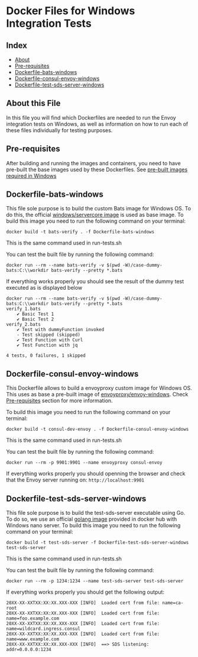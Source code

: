 # Docker Files for Windows Integration Tests

## Index

- [About](#about-this-file)
- [Pre-requisites](#pre-requisites)
- [Dockerfile-bats-windows](#dockerfile-bats-windows)
- [Dockerfile-consul-envoy-windows](#dockerfile-consul-envoy-windows)
- [Dockerfile-test-sds-server-windows](#dockerfile-test-sds-server-windows)

## About this File

In this file you will find which Dockerfiles are needed to run the Envoy integration tests on Windows, as well as information on how to run each of these files individually for testing purposes.

## Pre-requisites

After building and running the images and containers, you need to have pre-built the base images used by these Dockerfiles. See [pre-built images required in Windows](../../../../build-support-windows/docker.windows.md)

## Dockerfile-bats-windows

This file sole purpose is to build the custom Bats image for Windows OS. To do this, the official [windows/servercore image](https://hub.docker.com/_/microsoft-windows-servercore) is used as base image.
To build this image you need to run the following command on your terminal:

```shell
docker build -t bats-verify . -f Dockerfile-bats-windows
```

This is the same command used in run-tests.sh

You can test the built file by running the following command:

```shell
docker run --rm --name bats-verify -v $(pwd -W)/case-dummy-bats:C:\\workdir bats-verify --pretty *.bats
```

If everything works properly you should see the result of the dummy test executed as is displayed below

```shell
docker run --rm --name bats-verify -v $(pwd -W)/case-dummy-bats:C:\\workdir bats-verify --pretty *.bats
verify_1.bats
    ✔ Basic Test 1
    ✔ Basic Test 2
verify_2.bats
    ✔ Test with dummyFunction invoked
    - Test skipped (skipped)
    ✔ Test Function with Curl
    ✔ Test Function with jq

4 tests, 0 failures, 1 skipped
```

## Dockerfile-consul-envoy-windows

This Dockerfile allows to build a envoyproxy custom image for Windows OS. This uses as base a pre-built image of [envoyproxy/envoy-windows](https://hub.docker.com/r/envoyproxy/envoy-windows). Check [Pre-requisites](#pre-requisites) section for more information.

To build this image you need to run the following command on your terminal:

```shell
docker build -t consul-dev-envoy . -f Dockerfile-consul-envoy-windows
```

This is the same command used in run-tests.sh

You can test the built file by running the following command:

```shell
docker run --rm -p 9901:9901 --name envoyproxy consul-envoy
```

If everything works properly you should openning the browser and check that the Envoy server running on: `http://localhost:9901`

## Dockerfile-test-sds-server-windows

This file sole purpose is to build the test-sds-server executable using Go. To do so, we use an official [golang image](https://hub.docker.com/_/golang/) provided in docker hub with Windows nano server.
To build this image you need to run the following command on your terminal:

```shell
docker build -t test-sds-server -f Dockerfile-test-sds-server-windows test-sds-server
```

This is the same command used in run-tests.sh

You can test the built file by running the following command:

```shell
docker run --rm -p 1234:1234 --name test-sds-server test-sds-server
```

If everything works properly you should get the following output:

```shell
20XX-XX-XXTXX:XX:XX.XXX-XXX [INFO]  Loaded cert from file: name=ca-root
20XX-XX-XXTXX:XX:XX.XXX-XXX [INFO]  Loaded cert from file: name=foo.example.com
20XX-XX-XXTXX:XX:XX.XXX-XXX [INFO]  Loaded cert from file: name=wildcard.ingress.consul
20XX-XX-XXTXX:XX:XX.XXX-XXX [INFO]  Loaded cert from file: name=www.example.com
20XX-XX-XXTXX:XX:XX.XXX-XXX [INFO]  ==> SDS listening: addr=0.0.0.0:1234
```
